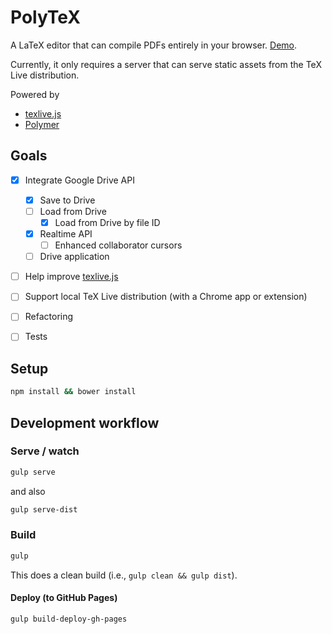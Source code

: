 # PolyTeX

A LaTeX editor that can compile PDFs entirely in your browser.
[Demo](//lyze.github.io/PolyTeX).

Currently, it only requires a server that can serve static assets from the TeX
Live distribution.

Powered by
* [texlive.js](//github.com/manuels/texlive.js)
* [Polymer](//github.com/Polymer/polymer)


## Goals

- [x] Integrate Google Drive API
  - [x] Save to Drive
  - [ ] Load from Drive
    - [x] Load from Drive by file ID
  - [x] Realtime API
    - [ ] Enhanced collaborator cursors
  - [ ] Drive application

- [ ] Help improve [texlive.js](//github.com/manuels/texlive.js)

- [ ] Support local TeX Live distribution (with a Chrome app or extension)

- [ ] Refactoring

- [ ] Tests


## Setup

```sh
npm install && bower install
```
## Development workflow

### Serve / watch

```sh
gulp serve
```
and also
```sh
gulp serve-dist
```


### Build

```sh
gulp
```
This does a clean build (i.e., `gulp clean && gulp dist`).


#### Deploy (to GitHub Pages)

```sh
gulp build-deploy-gh-pages
```
